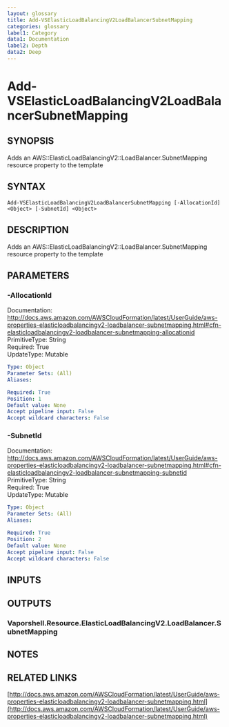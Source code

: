 ```yaml
---
layout: glossary
title: Add-VSElasticLoadBalancingV2LoadBalancerSubnetMapping
categories: glossary
label1: Category
data1: Documentation
label2: Depth
data2: Deep
---
```


# Add-VSElasticLoadBalancingV2LoadBalancerSubnetMapping

## SYNOPSIS
Adds an AWS::ElasticLoadBalancingV2::LoadBalancer.SubnetMapping resource property to the template

## SYNTAX

```
Add-VSElasticLoadBalancingV2LoadBalancerSubnetMapping [-AllocationId] <Object> [-SubnetId] <Object>
```

## DESCRIPTION
Adds an AWS::ElasticLoadBalancingV2::LoadBalancer.SubnetMapping resource property to the template

## PARAMETERS

### -AllocationId
Documentation: http://docs.aws.amazon.com/AWSCloudFormation/latest/UserGuide/aws-properties-elasticloadbalancingv2-loadbalancer-subnetmapping.html#cfn-elasticloadbalancingv2-loadbalancer-subnetmapping-allocationid    
PrimitiveType: String    
Required: True    
UpdateType: Mutable

```yaml
Type: Object
Parameter Sets: (All)
Aliases: 

Required: True
Position: 1
Default value: None
Accept pipeline input: False
Accept wildcard characters: False
```

### -SubnetId
Documentation: http://docs.aws.amazon.com/AWSCloudFormation/latest/UserGuide/aws-properties-elasticloadbalancingv2-loadbalancer-subnetmapping.html#cfn-elasticloadbalancingv2-loadbalancer-subnetmapping-subnetid    
PrimitiveType: String    
Required: True    
UpdateType: Mutable

```yaml
Type: Object
Parameter Sets: (All)
Aliases: 

Required: True
Position: 2
Default value: None
Accept pipeline input: False
Accept wildcard characters: False
```

## INPUTS

## OUTPUTS

### Vaporshell.Resource.ElasticLoadBalancingV2.LoadBalancer.SubnetMapping

## NOTES

## RELATED LINKS

[http://docs.aws.amazon.com/AWSCloudFormation/latest/UserGuide/aws-properties-elasticloadbalancingv2-loadbalancer-subnetmapping.html](http://docs.aws.amazon.com/AWSCloudFormation/latest/UserGuide/aws-properties-elasticloadbalancingv2-loadbalancer-subnetmapping.html)

